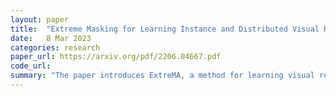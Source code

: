 ```yaml
---
layout: paper
title:  "Extreme Masking for Learning Instance and Distributed Visual Representations"
date:   8 Mar 2023
categories: research
paper_url: https://arxiv.org/pdf/2206.04667.pdf
code_url: 
summary: "The paper introduces ExtreMA, a method for learning visual representations by using high levels of token masking (75%-90%) for data augmentation. It employs self-attention and cross-attention blocks to learn spatial and holistic instance representations. Its contributions include demonstrating the effectiveness of random masking for siamese learning, showing that extreme masking accelerates learning and enhances performance."
---
```


